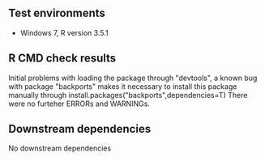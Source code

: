 ## Test environments
* Windows 7, R version 3.5.1

## R CMD check results
Initial problems with loading the package through "devtools", a known bug with package "backports" makes it necessary to install this package manually through install.packages("backports",dependencies=T)
There were no furteher ERRORs and WARNINGs.

## Downstream dependencies
No downstream dependencies
